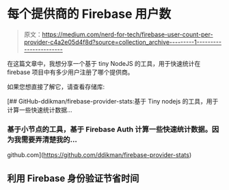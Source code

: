 # 每个提供商的 Firebase 用户数

> 原文：<https://medium.com/nerd-for-tech/firebase-user-count-per-provider-c4a2e05d4f8d?source=collection_archive---------1----------------------->

在这篇文章中，我想分享一个基于 tiny NodeJS 的工具，用于快速统计在 firebase 项目中有多少用户注册了哪个提供商。

如果您想直接了解它，请查看存储库:

[](https://github.com/ddikman/firebase-provider-stats) [## GitHub-ddikman/firebase-provider-stats:基于 Tiny nodejs 的工具，用于计算一些快速统计数据…

### 基于小节点的工具，基于 Firebase Auth 计算一些快速统计数据。因为我需要弄清楚我的…

github.com](https://github.com/ddikman/firebase-provider-stats) 

## 利用 Firebase 身份验证节省时间